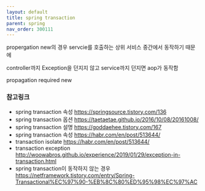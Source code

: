 ```yaml
---
layout: default
title: spring transaction
parent: spring
nav_order: 300111
---
```


propergation new의 경우 servcie를 호출하는 상위 서비스 중간에서 동작하기 때문에

controller까지 Exception을 던지지 않고 service까지 던지면 aop가 동작함

propagation required new

### 참고링크
* spring transaction 속성 <https://springsource.tistory.com/136>
* spring transaction 옵션 <https://taetaetae.github.io/2016/10/08/20161008/>
* spring transaction 설명 <https://goddaehee.tistory.com/167>
* spring transaction 속성 <https://habr.com/en/post/513644/>
* transaction isolate <https://habr.com/en/post/513644/>
* transaction exception <http://woowabros.github.io/experience/2019/01/29/exception-in-transaction.html>
* spring transaction이 동작하지 않는 경우 <https://netframework.tistory.com/entry/Spring-Transactional%EC%97%90-%EB%8C%80%ED%95%98%EC%97%AC>
